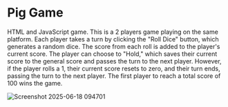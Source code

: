 # Pig Game
HTML and JavaScript game.
This is a 2 players game playing on the same platform.
Each player takes a turn by clicking the "Roll Dice" button, which generates a random dice. 
The score from each roll is added to the player's current score. 
The player can choose to "Hold," which saves their current score to the general score and passes the turn to the next player. 
However, if the player rolls a 1, their current score resets to zero, and their turn ends, passing the turn to the next player. 
The first player to reach a total score of 100 wins the game.


![Screenshot 2025-06-18 094701](https://github.com/user-attachments/assets/e9b72187-1ce6-4051-96be-dc677a4fcfb2)

